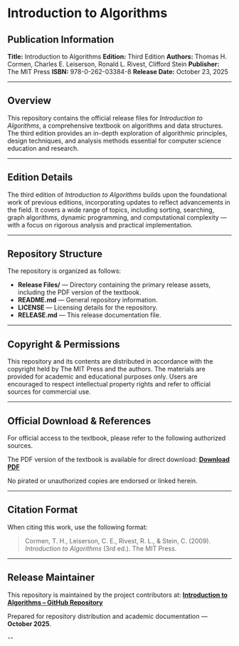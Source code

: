 # Introduction to Algorithms

## Publication Information

**Title:** Introduction to Algorithms
**Edition:** Third Edition
**Authors:** Thomas H. Cormen, Charles E. Leiserson, Ronald L. Rivest, Clifford Stein
**Publisher:** The MIT Press
**ISBN:** 978-0-262-03384-8
**Release Date:** October 23, 2025

---

## Overview

This repository contains the official release files for *Introduction to Algorithms*, a comprehensive textbook on algorithms and data structures. The third edition provides an in-depth exploration of algorithmic principles, design techniques, and analysis methods essential for computer science education and research.

---

## Edition Details

The third edition of *Introduction to Algorithms* builds upon the foundational work of previous editions, incorporating updates to reflect advancements in the field. It covers a wide range of topics, including sorting, searching, graph algorithms, dynamic programming, and computational complexity — with a focus on rigorous analysis and practical implementation.

---

## Repository Structure

The repository is organized as follows:

* **Release Files/** — Directory containing the primary release assets, including the PDF version of the textbook.
* **README.md** — General repository information.
* **LICENSE** — Licensing details for the repository.
* **RELEASE.md** — This release documentation file.

---

## Copyright & Permissions

This repository and its contents are distributed in accordance with the copyright held by The MIT Press and the authors.
The materials are provided for academic and educational purposes only.
Users are encouraged to respect intellectual property rights and refer to official sources for commercial use.

---

## Official Download & References

For official access to the textbook, please refer to the following authorized sources.

The PDF version of the textbook is available for direct download:
[**Download PDF**](https://github.com/anonofficals/introduction-to-algorithms/raw/main/Introduction%20to%20Algorithms%20%283r%20-%20Cormen%2C%20Thomas%20H.%20%26%20Leiserson%2C_5373.pdf%29)

No pirated or unauthorized copies are endorsed or linked herein.

---

## Citation Format

When citing this work, use the following format:

> Cormen, T. H., Leiserson, C. E., Rivest, R. L., & Stein, C. (2009).
> *Introduction to Algorithms* (3rd ed.). The MIT Press.

---

## Release Maintainer

This repository is maintained by the project contributors at:
[**Introduction to Algorithms – GitHub Repository**](https://github.com/anonofficals/introduction-to-algorithms)

Prepared for repository distribution and academic documentation — **October 2025**.

--
